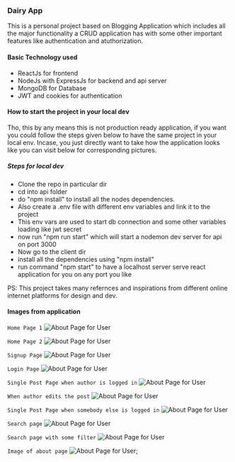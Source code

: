 ### Dairy App

This is a personal project based on Blogging Application which includes all the major functionality a CRUD application has with some other important features like authentication and atuthorization.

#### Basic Technology used

- ReactJs for frontend
- NodeJs with ExpressJs for backend and api server
- MongoDB for Database
- JWT and cookies for authentication

#### How to start the project in your local dev

Tho, this by any means this is not production ready application, if you want you could follow the steps given below to have the same project in your local env. Incase, you just directly want to take how the application looks like you can visit below for corresponding pictures.

##### Steps for local dev

- Clone the repo in particular dir
- cd into api folder
- do "npm install" to install all the nodes dependencies.
- Also create a .env file with different env variables and link it to the project
- This env vars are used to start db connection and some other variables loading like jwt secret
- now run "npm run start" which will start a nodemon dev server for api on port 3000
- Now go to the client dir
- install all the dependencies using "npm install"
- run command "npm start" to have a localhost server serve react application for you on any port you like

PS: This project takes many refernces and inspirations from different online internet platforms for design and dev.

#### Images from application

`Home Page 1`
![About Page for User](display-images/HomePage%201.png)

`Home Page 2`
![About Page for User](display-images/HomePage%202.png)

`Signup Page`
![About Page for User](display-images/Signup.png)

`Login Page`
![About Page for User](display-images/LoginPage.png)

`Single Post Page when author is logged in`
![About Page for User](display-images/post.png)

`When author edits the post`
![About Page for User](display-images/editpost.png)

`Single Post Page when somebody else is logged in`
![About Page for User](display-images/postFromOthers.png)

`Search page`
![About Page for User](display-images/searchAll.png)

`Search page with some filter`
![About Page for User](display-images/searchWord.png)

`Image of about page`
![About Page for User](display-images/about%20page.png);

